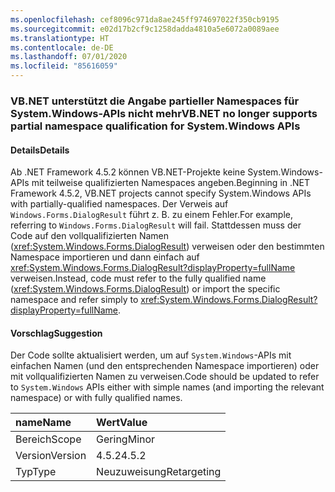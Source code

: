 ```yaml
---
ms.openlocfilehash: cef8096c971da8ae245ff974697022f350cb9195
ms.sourcegitcommit: e02d17b2cf9c1258dadda4810a5e6072a0089aee
ms.translationtype: HT
ms.contentlocale: de-DE
ms.lasthandoff: 07/01/2020
ms.locfileid: "85616059"
---
```

### <a name="vbnet-no-longer-supports-partial-namespace-qualification-for-systemwindows-apis"></a><span data-ttu-id="0b6d3-101">VB.NET unterstützt die Angabe partieller Namespaces für System.Windows-APIs nicht mehr</span><span class="sxs-lookup"><span data-stu-id="0b6d3-101">VB.NET no longer supports partial namespace qualification for System.Windows APIs</span></span>

#### <a name="details"></a><span data-ttu-id="0b6d3-102">Details</span><span class="sxs-lookup"><span data-stu-id="0b6d3-102">Details</span></span>

<span data-ttu-id="0b6d3-103">Ab .NET Framework 4.5.2 können VB.NET-Projekte keine System.Windows-APIs mit teilweise qualifizierten Namespaces angeben.</span><span class="sxs-lookup"><span data-stu-id="0b6d3-103">Beginning in .NET Framework 4.5.2, VB.NET projects cannot specify System.Windows APIs with partially-qualified namespaces.</span></span> <span data-ttu-id="0b6d3-104">Der Verweis auf `Windows.Forms.DialogResult` führt z. B. zu einem Fehler.</span><span class="sxs-lookup"><span data-stu-id="0b6d3-104">For example, referring to `Windows.Forms.DialogResult` will fail.</span></span> <span data-ttu-id="0b6d3-105">Stattdessen muss der Code auf den vollqualifizierten Namen (<xref:System.Windows.Forms.DialogResult>) verweisen oder den bestimmten Namespace importieren und dann einfach auf <xref:System.Windows.Forms.DialogResult?displayProperty=fullName> verweisen.</span><span class="sxs-lookup"><span data-stu-id="0b6d3-105">Instead, code must refer to the fully qualified name (<xref:System.Windows.Forms.DialogResult>) or import the specific namespace and refer simply to <xref:System.Windows.Forms.DialogResult?displayProperty=fullName>.</span></span>

#### <a name="suggestion"></a><span data-ttu-id="0b6d3-106">Vorschlag</span><span class="sxs-lookup"><span data-stu-id="0b6d3-106">Suggestion</span></span>

<span data-ttu-id="0b6d3-107">Der Code sollte aktualisiert werden, um auf `System.Windows`-APIs mit einfachen Namen (und den entsprechenden Namespace importieren) oder mit vollqualifizierten Namen zu verweisen.</span><span class="sxs-lookup"><span data-stu-id="0b6d3-107">Code should be updated to refer to `System.Windows` APIs either with simple names (and importing the relevant namespace) or with fully qualified names.</span></span>

| <span data-ttu-id="0b6d3-108">name</span><span class="sxs-lookup"><span data-stu-id="0b6d3-108">Name</span></span>    | <span data-ttu-id="0b6d3-109">Wert</span><span class="sxs-lookup"><span data-stu-id="0b6d3-109">Value</span></span>       |
|:--------|:------------|
| <span data-ttu-id="0b6d3-110">Bereich</span><span class="sxs-lookup"><span data-stu-id="0b6d3-110">Scope</span></span>   | <span data-ttu-id="0b6d3-111">Gering</span><span class="sxs-lookup"><span data-stu-id="0b6d3-111">Minor</span></span>       |
| <span data-ttu-id="0b6d3-112">Version</span><span class="sxs-lookup"><span data-stu-id="0b6d3-112">Version</span></span> | <span data-ttu-id="0b6d3-113">4.5.2</span><span class="sxs-lookup"><span data-stu-id="0b6d3-113">4.5.2</span></span>       |
| <span data-ttu-id="0b6d3-114">Typ</span><span class="sxs-lookup"><span data-stu-id="0b6d3-114">Type</span></span>    | <span data-ttu-id="0b6d3-115">Neuzuweisung</span><span class="sxs-lookup"><span data-stu-id="0b6d3-115">Retargeting</span></span> |
